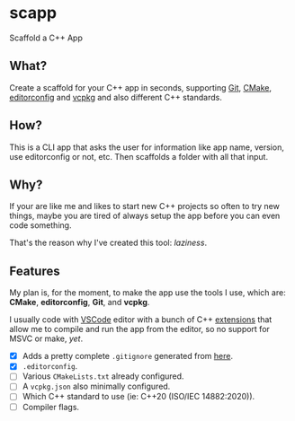 # scapp
Scaffold a C++ App
## What?
Create a scaffold for your C++ app in seconds, supporting [Git](https://git-scm.com/), [CMake](https://cmake.org/), [editorconfig](https://editorconfig.org/) and [vcpkg](https://vcpkg.io/en/index.html) and also different C++ standards.
## How?
This is a CLI app that asks the user for information like app name, version, use editorconfig or not, etc. Then scaffolds a folder with all that input.
## Why?
If your are like me and likes to start new C++ projects so often to try new things, maybe you are tired of always setup the app before you can even code something. 

That's the reason why I've created this tool: *laziness*.
## Features
My plan is, for the moment, to make the app use the tools I use, which are: **CMake**, **editorconfig**, **Git**, and **vcpkg**.

I usually code with [VSCode](https://code.visualstudio.com/) editor with a bunch of C++ [extensions](https://marketplace.visualstudio.com/items?itemName=ms-vscode.cpptools-extension-pack) that allow me to compile and run the app from the editor, so no support for MSVC or make, *yet*.

 - [x] Adds a pretty complete `.gitignore` generated from [here](https://www.toptal.com/developers/gitignore?templates=windows,macos,linux,node,c++,visualstudiocode,emacs,vim,visualstudio,cmake,vcpkg,intellij+all).
 - [x] `.editorconfig`.
 - [ ] Various `CMakeLists.txt` already configured.
 - [ ] A `vcpkg.json` also minimally configured.
 - [ ] Which C++ standard to use (ie: C++20 (ISO/IEC 14882:2020)).
 - [ ] Compiler flags.
